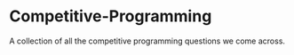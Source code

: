# Competitive-Programming
A collection of all the competitive programming questions we come across.
